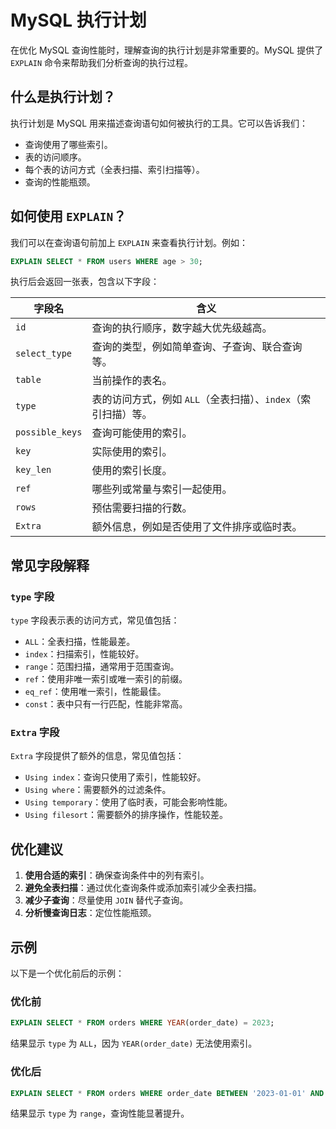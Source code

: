 # MySQL 执行计划

在优化 MySQL 查询性能时，理解查询的执行计划是非常重要的。MySQL 提供了 `EXPLAIN` 命令来帮助我们分析查询的执行过程。

## 什么是执行计划？

执行计划是 MySQL 用来描述查询语句如何被执行的工具。它可以告诉我们：
- 查询使用了哪些索引。
- 表的访问顺序。
- 每个表的访问方式（全表扫描、索引扫描等）。
- 查询的性能瓶颈。

## 如何使用 `EXPLAIN`？

我们可以在查询语句前加上 `EXPLAIN` 来查看执行计划。例如：

```sql
EXPLAIN SELECT * FROM users WHERE age > 30;
```

执行后会返回一张表，包含以下字段：

| 字段名       | 含义                                                                 |
| ------------ | -------------------------------------------------------------------- |
| `id`         | 查询的执行顺序，数字越大优先级越高。                                 |
| `select_type`| 查询的类型，例如简单查询、子查询、联合查询等。                        |
| `table`      | 当前操作的表名。                                                     |
| `type`       | 表的访问方式，例如 `ALL`（全表扫描）、`index`（索引扫描）等。         |
| `possible_keys` | 查询可能使用的索引。                                              |
| `key`        | 实际使用的索引。                                                     |
| `key_len`    | 使用的索引长度。                                                     |
| `ref`        | 哪些列或常量与索引一起使用。                                         |
| `rows`       | 预估需要扫描的行数。                                                 |
| `Extra`      | 额外信息，例如是否使用了文件排序或临时表。                            |

## 常见字段解释

### `type` 字段
`type` 字段表示表的访问方式，常见值包括：
- `ALL`：全表扫描，性能最差。
- `index`：扫描索引，性能较好。
- `range`：范围扫描，通常用于范围查询。
- `ref`：使用非唯一索引或唯一索引的前缀。
- `eq_ref`：使用唯一索引，性能最佳。
- `const`：表中只有一行匹配，性能非常高。

### `Extra` 字段
`Extra` 字段提供了额外的信息，常见值包括：
- `Using index`：查询只使用了索引，性能较好。
- `Using where`：需要额外的过滤条件。
- `Using temporary`：使用了临时表，可能会影响性能。
- `Using filesort`：需要额外的排序操作，性能较差。

## 优化建议

1. **使用合适的索引**：确保查询条件中的列有索引。
2. **避免全表扫描**：通过优化查询条件或添加索引减少全表扫描。
3. **减少子查询**：尽量使用 `JOIN` 替代子查询。
4. **分析慢查询日志**：定位性能瓶颈。

## 示例

以下是一个优化前后的示例：

### 优化前
```sql
EXPLAIN SELECT * FROM orders WHERE YEAR(order_date) = 2023;
```
结果显示 `type` 为 `ALL`，因为 `YEAR(order_date)` 无法使用索引。

### 优化后
```sql
EXPLAIN SELECT * FROM orders WHERE order_date BETWEEN '2023-01-01' AND '2023-12-31';
```
结果显示 `type` 为 `range`，查询性能显著提升。
